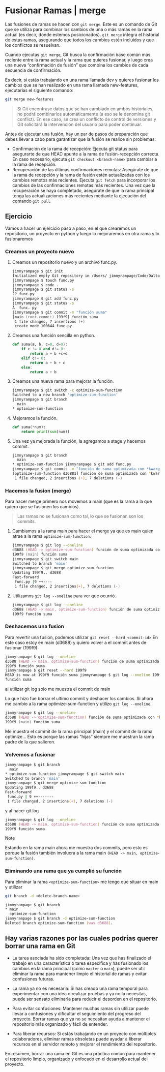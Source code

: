 # Fusionar Ramas | merge

Las fusiones de ramas se hacen con `git merge`. Este es un comando de Git que se utiliza para combinar los cambios de una o más ramas en la rama actual (es decir, donde estemos posicionados). `git merge` integra el historial de estas ramas, asegurando que todos los cambios estén incluidos y que los conflictos se resuelvan.

Cuando ejecutas `git merge`, Git busca la confirmación base común más reciente entre la rama actual y la rama que quieres fusionar, y luego crea una nueva “confirmación de fusión” que combina los cambios de cada secuencia de confirmación.

Es decir, si estás trabajando en una rama llamada dev y quieres fusionar los cambios que se han realizado en una rama llamada new-features, ejecutarías el siguiente comando:

```zsh
git merge new-features
```

>Si Git encontrase datos que se han cambiado en ambos historiales, no podrá combinarlos automáticamente (a eso se le denomina git conflict). En ese caso, se crea un conflicto de control de versiones y Git solicitará la intervención del usuario para poder continuar.

Antes de ejecutar una fusión, hay un par de pasos de preparación que debes llevar a cabo para garantizar que la fusión se realice sin problemas:

* Confirmación de la rama de recepción: Ejecuta git status para asegurarte de que HEAD apunte a la rama de fusión-recepción correcta. En caso necesario, ejecuta `git checkout <branch-name>` para cambiar a la rama de recepción.
* Recuperación de las últimas confirmaciones remotas: Asegúrate de que la rama de recepción y la rama de fusión estén actualizadas con los cambios remotos más recientes. Ejecuta `git fetch` para incorporar los cambios de las confirmaciones remotas más recientes. Una vez que la recuperación se haya completado, asegúrate de que la rama principal tenga las actualizaciones más recientes mediante la ejecución del comando `git pull`.

## Ejercicio

Vamos a hacer un ejercicio paso a paso, en el que crearemos un repositorio, un proyecto en python y luego lo mejoraremos en otra rama y lo fusionaremos

### Creamos un proyecto nuevo

1. Creamos un repositorio nuevo y un archivo func.py.

    ```zsh
    jimmyrampage $ git init
    Initialized empty Git repository in /Users/ jimmyrampage/Code/Dalto_Git/.git/
    jimmyrampage $ touch func.py
    jimmyrampage $ code .
    jimmyrampage $ git status -s
    ?? func.py
    jimmyrampage $ git add func.py
    jimmyrampage $ git status -s
    A  func. py
    jimmyrampage $ git commit -m "función suma"
    [main (root-commit) 199f9] función suma
     1 file changed, 7 insertions (+)
     create mode 100644 func.py
    ```

2. Creamos una función sencilla en python.

    ```py
    def suma(a, b, c=0, d=0):
        if c != 0 and d!= 0:
            return a + b +c+d
        elif c!= 0:
            return a + b + c
        else:
            return a + b
    ```

3. Creamos una nueva rama para mejorar la función.

    ```zsh
    jimmyrampage $ git switch -c optimize-sum-function
    Switched to a new branch 'optimize-sum-function'
    jimmyrampage $ git branch
      main
    * optimize-sum-function
    ```

4. Mejoramos la función.

    ```py
    def suma(*num):
        return print(sum(num))
    ```

5. Una vez ya mejorada la función, la agregamos a stage y hacemos commit.

    ```zsh
    jimmyrampage $ git branch
      main
    * optimize-sum-function jimmyrampage $ git add func.py
    jimmyrampage $ git commit -m "función de suma optimizada con *kwargs"
    [optimize-sum-function d36881] función de suma optimizada con *kwargs
     1 file changed, 2 insertions (+), 7 deletions (-)
    ```

<!-- ACÁ VOY -->

### Hacemos la fusion (merge)

Para hacer merge primero nos movemos a main (que es la rama a la que quiero que se fusionen los cambios).

> Las ramas no se fusionan como tal, lo que se fusionan son los commits.

1. Cambiamos a la rama main para hacer el merge ya que es main quien atrae a la rama `optimize-sum-function`.

    ```zsh
    jimmyrampage $ git log --oneline
    d3688 (HEAD -> optimize-sum-function) función de suma optimizada con *kwargs
    199f9 (main) función suma
    jimmyrampage $ git switch main
    Switched to branch 'main'
    jimmyrampage $ git merge optimize-sum-function
    Updating 199f9.. d3688
    Fast-forward
     func.py |9 ++----
     1 file changed, 2 insertions(+), 7 deletions (-)
    ```

2. Utilizamos `git log --oneline` para ver que ocurrió.

    ```zsh
    jimmyrampage $ git log --oneline
    d3688 (HEAD -> main, optimize-sum-function) función de suma optimizada con *kwargs
    199f9 función suma
    ```

### Deshacemos una fusion

Para revertir una fusion, podemos utilizar `git reset --hard <commit-id>`
En este caso estoy en main (d3688) y quiero volver a el commit antes de fusionar (199f9)

```zsh
jimmyrampage $ git log --oneline
d3688 (HEAD -> main, optimize-sum-function) función de suma optimizada con *kwargs
199f9 función suma
jimmyrampage $ git reset --hard 199f9
HEAD is now at 199f9 función suma jimmyrampage $ git log --oneline 199f9 (HEAD -> main)
función suma
```

al utilizar git log solo me muestra el commit de main

Lo que hizo fue borrar el ultimo commit y deshacer los cambios. Si ahora me cambio a la rama optimize-sum-function y utilizo `git log --oneline`.

```zsh
jimmyrampage $ git log --oneline
d3688 (HEAD -> optimize-sum-function) función de suma optimizada con *kwargs
199f9 (main) función suma
```

Me muestra el commit de la rama principal (main) y el commit de la rama optimize… Esto es porque las ramas “hijas” siempre me muestran la rama padre de la que salieron.

### Volvemos a fusionar

```zsh
jimmyrampage $ git branch
  main
* optimize-sum-function jimmyrampage $ git switch main
Switched to branch 'main'
jimmyrampage $ git merge optimize-sum-function
Updating 199f9.. d3688
Fast-forward
 func.py | 9 ++-------
 1 file changed, 2 insertions(+), 7 deletions (-)
```

y al hacer git log

```zsh
jimmyrampage $ git log --oneline
d3688 (HEAD -> main, optimize-sum-function) función de suma optimizada con *kwargs
199f9 función suma
```

>[!NOTE]
>Estando en la rama main ahora me muestra dos commits, pero esto es porque la fusión también involucra a la rama main `(HEAD -> main, optimize-sum-function)`.

### Eliminando una rama que ya cumplió su función

Para eliminar la rama `<optimize-sum-function>` me tengo que situar en main y utilizar

```zsh
git branch -d <delete-branch-name>
```

```zsh
jimmyrampage $ git branch
* main
  optimize-sum-function
jimmyrampage $ git branch -d optimize-sum-function
Deleted branch optimize-sum-function (was d3688).
```

## Hay varias razones por las cuales podrías querer borrar una rama en Git

* La tarea asociada ha sido completada: Una vez que has finalizado el trabajo en una característica o tarea específica y has fusionado los cambios en la rama principal (como `master` o `main`), puede ser útil eliminar la rama para mantener limpio el historial de ramas y evitar confusiones futuras.

* La rama ya no es necesaria: Si has creado una rama temporal para experimentar con una idea o realizar pruebas y ya no la necesitas, puede ser sensato eliminarla para reducir el desorden en el repositorio.

* Para evitar confusiones: Mantener muchas ramas sin utilizar puede llevar a confusiones y dificultar el seguimiento del progreso del proyecto. Borrar ramas que ya no se necesitan ayuda a mantener el repositorio más organizado y fácil de entender.

* Para liberar recursos: Si estás trabajando en un proyecto con múltiples colaboradores, eliminar ramas obsoletas puede ayudar a liberar recursos en el servidor remoto y mejorar el rendimiento del repositorio.

En resumen, borrar una rama en Git es una práctica común para mantener el repositorio limpio, organizado y enfocado en el desarrollo actual del proyecto.
